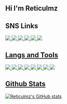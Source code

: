 ## Hi I'm Reticulmz

<!--
**Reticulmz/Reticulmz** is a ✨ _special_ ✨ repository because its `README.md` (this file) appears on your GitHub profile.

Here are some ideas to get you started:

- 🔭 I’m currently working on ...
- 🌱 I’m currently learning ...
- 👯 I’m looking to collaborate on ...
- 🤔 I’m looking for help with ...
- 💬 Ask me about ...
- 📫 How to reach me: ...
- 😄 Pronouns: ...
- ⚡ Fun fact: ...
-->
## SNS Links
  <p align="left">
    <a href="https://twitter.com/Reticulmz"><img src="https://img.shields.io/static/v1?style=for-the-badge&message=Twitter&color=1DA1F2&logo=Twitter&logoColor=FFFFFF&label=">
    <a href="https://sumanko.ml/@reticulmz"><img src="https://img.shields.io/static/v1?style=for-the-badge&message=Mastodon&color=3088D4&logo=Mastodon&logoColor=FFFFFF&label=">
    <a href="https://www.twitch.tv/remiaaaaa"><img src="https://img.shields.io/static/v1?style=for-the-badge&message=Twitch&color=9146FF&logo=Twitch&logoColor=FFFFFF&label=">
    <a href="https://soundcloud.com/reticulmz"><img src="https://img.shields.io/static/v1?style=for-the-badge&message=SoundCloud&color=FF3300&logo=SoundCloud&logoColor=FFFFFF&label=">
    <a href="https://open.spotify.com/user/remiaaaaa"><img src="https://img.shields.io/static/v1?style=for-the-badge&message=Spotify&color=1DB954&logo=Spotify&logoColor=FFFFFF&label=">
     <a href="https://www.last.fm/ja/user/Remiaaaaa"><img src="https://img.shields.io/static/v1?style=for-the-badge&message=Last.fm&color=D51007&logo=Last.fm&logoColor=FFFFFF&label=">
    

## Langs and Tools
<p align="left">
  <img src="https://img.shields.io/static/v1?style=for-the-badge&message=Python&color=3776AB&logo=Python&logoColor=FFFFFF&label=">
  <img src="https://img.shields.io/static/v1?style=for-the-badge&message=Ruby&color=CC342D&logo=Ruby&logoColor=FFFFFF&label=">
  <img src="https://img.shields.io/static/v1?style=for-the-badge&message=Ruby+on+Rails&color=CC0000&logo=Ruby+on+Rails&logoColor=FFFFFF&label=">
  <img src="https://img.shields.io/static/v1?style=for-the-badge&message=Ableton+Live&color=000000&logo=Ableton+Live&logoColor=FFFFFF&label=">
  <img src="https://img.shields.io/static/v1?style=for-the-badge&message=Adobe+Audition&color=9999FF&logo=Adobe+Audition&logoColor=FFFFFF&label=">
  <img src="https://img.shields.io/static/v1?style=for-the-badge&message=Adobe+Photoshop&color=31A8FF&logo=Adobe+Photoshop&logoColor=FFFFFF&label=">
  <img src="https://img.shields.io/static/v1?style=for-the-badge&message=Adobe+Premiere+Pro&color=9999FF&logo=Adobe+Premiere+Pro&logoColor=FFFFFF&label=">
  <img src="https://img.shields.io/static/v1?style=for-the-badge&message=IntelliJ+IDEA&color=000000&logo=IntelliJ+IDEA&logoColor=FFFFFF&label=">
  
## Github Stats
 <p align="left">
   <img alt="Reticulmz's GitHub stats" src="https://github-readme-stats.vercel.app/api?username=Reticulmz&layout=compact&hide_border=ture&theme=nord&show_icons=ture&bg_color=161821&icon_color=95C4CE&text_color=FFF&title_color=91ACD1&count_private=ture">

